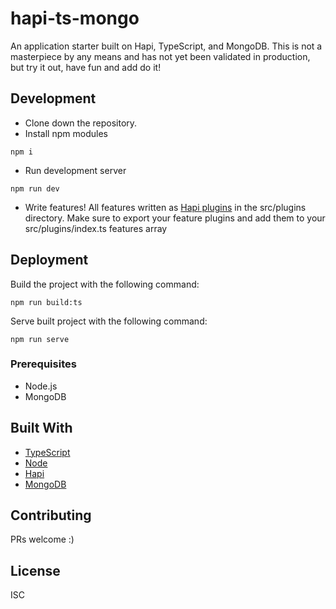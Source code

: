 # hapi-ts-mongo

An application starter built on Hapi, TypeScript, and MongoDB. This is not a masterpiece by any means and has not yet been validated in production, but try it out, have fun and add do it!

## Development

* Clone down the repository.
* Install npm modules
```
npm i
```
* Run development server
```
npm run dev
```
* Write features! All features written as [Hapi plugins](https://hapijs.com/tutorials/plugins?lang=en_US) in the src/plugins directory. Make sure to export your feature plugins and add them to your src/plugins/index.ts features array
## Deployment

Build the project with the following command:
```
npm run build:ts
```
Serve built project with the following command:
```
npm run serve
```

### Prerequisites

* Node.js
* MongoDB

## Built With

* [TypeScript](https://www.typescriptlang.org/)
* [Node](https://nodejs.org/en/)
* [Hapi](https://hapijs.com/)
* [MongoDB](https://www.mongodb.com/)

## Contributing

PRs welcome :)

## License

ISC
